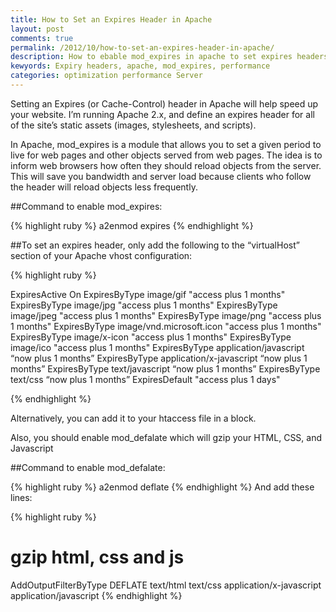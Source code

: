 ```yaml
---
title: How to Set an Expires Header in Apache
layout: post
comments: true
permalink: /2012/10/how-to-set-an-expires-header-in-apache/
description: How to ebable mod_expires in apache to set expires headers in apache
kewyords: Expiry headers, apache, mod_expires, performance
categories: optimization performance Server
---
```


Setting an Expires (or Cache-Control) header in Apache will help speed up your website. I’m running Apache 2.x, and define an expires header for all of the site’s static assets (images, stylesheets, and scripts).

In Apache, mod_expires is a module that allows you to set a given period to live for web pages and other objects served from web pages. The idea is to inform web browsers how often they should reload objects from the server. This will save you bandwidth and server load because clients who follow the header will reload objects less frequently.

##Command to enable mod_expires:

{% highlight ruby %}
a2enmod expires
{% endhighlight %}

##To set an expires header, only add the following to the “virtualHost” section of your Apache vhost configuration:

{% highlight ruby %}

ExpiresActive On
ExpiresByType image/gif "access plus 1 months"
ExpiresByType image/jpg "access plus 1 months"
ExpiresByType image/jpeg "access plus 1 months"
ExpiresByType image/png "access plus 1 months"
ExpiresByType image/vnd.microsoft.icon "access plus 1 months"
ExpiresByType image/x-icon "access plus 1 months"
ExpiresByType image/ico "access plus 1 months"
ExpiresByType application/javascript “now plus 1 months”
ExpiresByType application/x-javascript “now plus 1 months”
ExpiresByType text/javascript “now plus 1 months”
ExpiresByType text/css “now plus 1 months”
ExpiresDefault "access plus 1 days"

{% endhighlight %}

Alternatively, you can add it to your htaccess file in a block.

Also, you should enable mod_defalate which will gzip your HTML, CSS, and Javascript

##Command to enable mod_defalate:

{% highlight ruby %}
a2enmod deflate
{% endhighlight %}
And add these lines:

{% highlight ruby %}
# gzip html, css and js
AddOutputFilterByType DEFLATE text/html text/css application/x-javascript application/javascript
{% endhighlight %}
